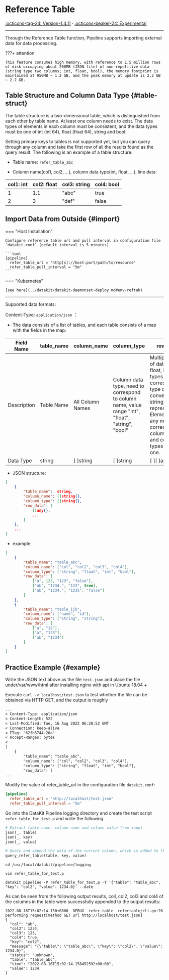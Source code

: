 

# Reference Table

[:octicons-tag-24: Version-1.4.11](../datakit/changelog.md#cl-1.4.6) ·
[:octicons-beaker-24: Experimental](../datakit/index.md#experimental)

---

Through the Reference Table function, Pipeline supports importing external data for data processing.
<!-- markdownlint-disable MD046 -->
???+ attention

    This feature consumes high memory, with reference to 1.5 million rows of disk occupying about 200MB (JSON file) of non-repetitive data (string type two columns; int, float, bool), the memory footprint is maintained at 950MB ~ 1.2 GB, and the peak memory at update is 2.2 GB ~ 2.7 GB.
<!-- markdownlint-enable -->
## Table Structure and Column Data Type {#table-struct}

The table structure is a two-dimensional table, which is distinguished from each other by table name. At least one column needs to exist. The data types of elements in each column must be consistent, and the data types must be one of int (int 64), float (float 64), string and bool.

Setting primary keys to tables is not supported yet, but you can query through any column and take the first row of all the results found as the query result. The following is an example of a table structure:

- Table name: `refer_table_abc`

- Column name(col1, col2, ...), column data type(int, float, ...), line data:

| col1: int | col2: float | col3: string | col4: bool |
| ---       | ---         | ---          | ---        |
| 1         | 1.1         | "abc"        | true       |
| 2         | 3           | "def"        | false      |

## Import Data from Outside {#import}

<!-- markdownlint-disable MD046 -->
=== "Host Installation"

    Configure reference table url and pull interval in configuration file `datakit.conf` (default interval is 5 minutes)
    
    ```toml
    [pipeline]
      refer_table_url = "http[s]://host:port/path/to/resource"
      refer_table_pull_interval = "5m"
    ```

=== "Kubernetes"

    [see here](../datakit/datakit-daemonset-deploy.md#env-reftab)
<!-- markdownlint-enable -->
---

Supported data formats:

Content-Type: `application/json` ：

- The data consists of a list of tables, and each table consists of a map with the fields in the map:

| Field Name   | table_name | column_name | column_type                                                         | row_data                                                                                                             |
| ---      | ---        | --          | --                                                                  | ---                                                                                                                  |
| Description     | Table Name       | All Column Names    | Column data type, need to correspond to column name, value range "int", "float", "string", "bool" | Multiple rows of data, for int, float, bool types can use corresponding type data or converted to string representation; Elements in [] any must correspond to column names and column types one by one. |
| Data Type | string     | [ ]string   | [ ]string                                                           | [ ][ ]any                                                                                                            |

- JSON structure:
  
```json
[
    {
        "table_name":  string,
        "column_name": []string{},
        "column_type": []string{},
        "row_data": [
            []any{},
            ...
        ]
    },
    ...
]
```

- example:

```json
[
    {
        "table_name": "table_abc",
        "column_name": ["col", "col2", "col3", "col4"],
        "column_type": ["string", "float", "int", "bool"],
        "row_data": [
            ["a", 123, "123", "false"],
            ["ab", "1234.", "123", true],
            ["ab", "1234.", "1235", "false"]
        ]
    },
    {
        "table_name": "table_ijk",
        "column_name": ["name", "id"],
        "column_type": ["string", "string"],
        "row_data": [
            ["a", "12"],
            ["a", "123"],
            ["ab", "1234"]
        ]
    }
]
```

## Practice Example {#example}

Write the JSON text above as the file `test.json` and place the file under/var/www/html after installing nginx with apt in Ubuntu 18.04 +

Execute `curl -v localhost/test.json` to test whether the file can be obtained via HTTP GET, and the output is roughly

```txt
...
< Content-Type: application/json
< Content-Length: 522
< Last-Modified: Tue, 16 Aug 2022 06:20:52 GMT
< Connection: keep-alive
< ETag: "62fb3744-20a"
< Accept-Ranges: bytes
< 
[
    {
        "table_name": "table_abc",
        "column_name": ["col", "col2", "col3", "col4"],
        "column_type": ["string", "float", "int", "bool"],
        "row_data": [
...
```

Modify the value of refer_table_url in the configuration file `datakit.conf`:

```toml
[pipeline]
  refer_table_url = "http://localhost/test.json"
  refer_table_pull_interval = "5m"
```

Go into the DataKit Pipeline logging directory and create the test script `refer_table_for_test.p` and write the following

```python
# Extract table name, column name and column value from input
json(_, table)
json(_, key)
json(_, value)

# Query and append the data of the current column, which is added to the data as field by default
query_refer_table(table, key, value)
```

```shell
cd /usr/local/datakit/pipeline/logging

vim refer_table_for_test.p

datakit pipeline -P refer_table_for_test.p -T '{"table": "table_abc", "key": "col2", "value": 1234.0}' --date
```

As can be seen from the following output results, coll, col2, col3 and col4 of the columns in the table were successfully appended to the output results:

```shell
2022-08-16T15:02:14.150+0800  DEBUG  refer-table  refertable/cli.go:26  performing request[method GET url http://localhost/test.json]
{
  "col": "ab",
  "col2": 1234,
  "col3": 123,
  "col4": true,
  "key": "col2",
  "message": "{\"table\": \"table_abc\", \"key\": \"col2\", \"value\": 1234.0}",
  "status": "unknown",
  "table": "table_abc",
  "time": "2022-08-16T15:02:14.158452592+08:00",
  "value": 1234
}
```

